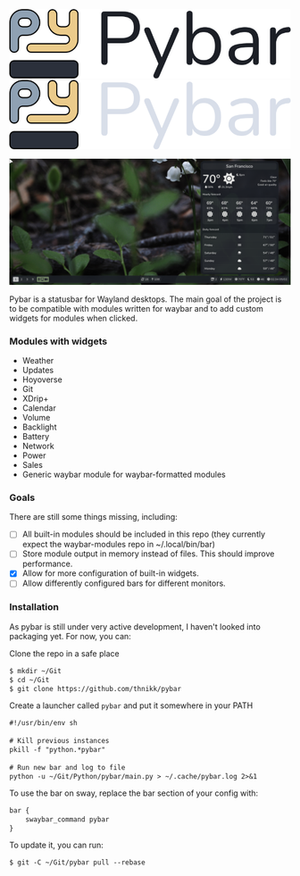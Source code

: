 <img src="assets/pybar-light.png#gh-light-mode-only" alt="Pybar">
<img src="assets/pybar-dark.png#gh-dark-mode-only" alt="Pybar">

![Screenshot](assets/screenshot.png)

Pybar is a statusbar for Wayland desktops. The main goal of the project is to be compatible with modules written for waybar and to add custom widgets for modules when clicked.

### Modules with widgets
- Weather
- Updates
- Hoyoverse
- Git
- XDrip+
- Calendar
- Volume
- Backlight
- Battery
- Network
- Power
- Sales
- Generic waybar module for waybar-formatted modules

### Goals
There are still some things missing, including:
- [ ] All built-in modules should be included in this repo (they currently expect the waybar-modules repo in ~/.local/bin/bar)
- [ ] Store module output in memory instead of files. This should improve performance.
- [x] Allow for more configuration of built-in widgets.
- [ ] Allow differently configured bars for different monitors.

### Installation
As pybar is still under very active development, I haven't looked into packaging yet. For now, you can:

Clone the repo in a safe place

```
$ mkdir ~/Git
$ cd ~/Git
$ git clone https://github.com/thnikk/pybar
```

Create a launcher called `pybar` and put it somewhere in your PATH
```
#!/usr/bin/env sh

# Kill previous instances
pkill -f "python.*pybar"

# Run new bar and log to file
python -u ~/Git/Python/pybar/main.py > ~/.cache/pybar.log 2>&1
```

To use the bar on sway, replace the bar section of your config with:
```
bar {
    swaybar_command pybar
}
```

To update it, you can run:
```
$ git -C ~/Git/pybar pull --rebase
```
